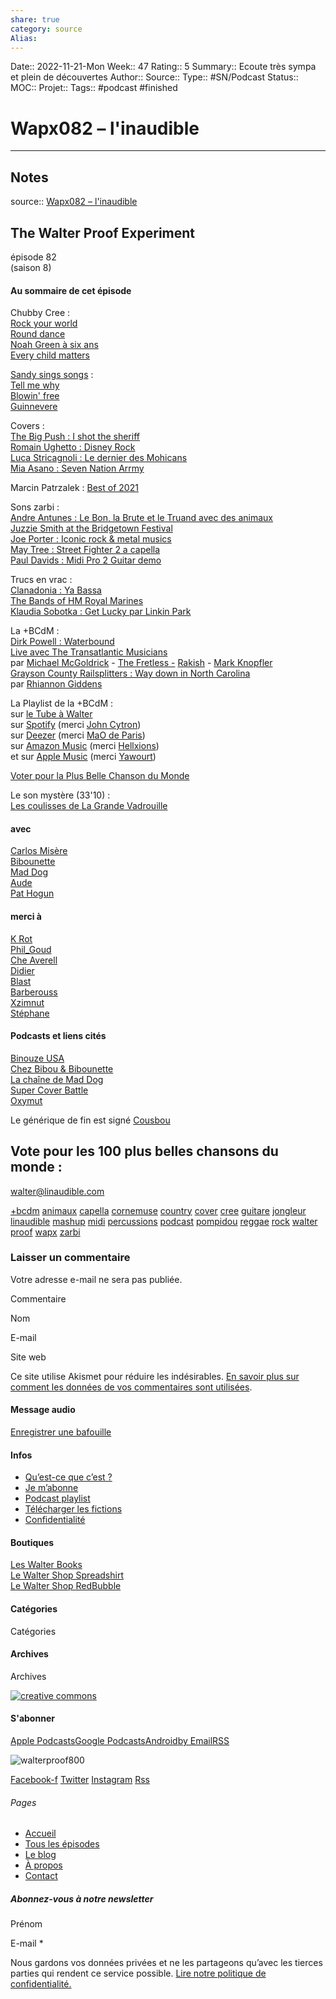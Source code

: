 ```yaml
---
share: true 
category: source
Alias:
---
```

Date:: 2022-11-21-Mon
Week:: 47
Rating:: 5
Summary::  Ecoute très sympa et plein de découvertes
Author::
Source:: 
Type:: #SN/Podcast 
Status:: 
MOC::
Projet:: 
Tags:: #podcast #finished 

# Wapx082 – l'inaudible


***

## Notes

source:: [Wapx082 – l'inaudible](https://www.linaudible.com/2022/06/25/wapx082/)

## The Walter Proof Experiment

épisode 82  
(saison 8)

#### Au sommaire de cet épisode

Chubby Cree :  
[Rock your world](https://www.youtube.com/watch?v=OsniojX1lds)  
[Round dance](https://www.youtube.com/watch?v=eVjb8bP2sWw)  
[Noah Green à six ans](https://www.youtube.com/watch?v=S_SuktQu9jU)  
[Every child matters](https://www.youtube.com/watch?v=o4RnYs15e4I)

[Sandy sings songs](https://www.youtube.com/c/sandysingssongs) :  
[Tell me why](https://www.youtube.com/watch?v=T3DL_HiEf2M)  
[Blowin' free](https://www.youtube.com/watch?v=J_g2Ttnjr30)  
[Guinnevere](https://www.youtube.com/watch?v=vaznd__5GHw)

Covers :  
[The Big Push : I shot the sheriff](https://www.youtube.com/watch?v=uSeCuR51rek)  
[Romain Ughetto : Disney Rock](https://www.youtube.com/watch?v=MlNgEsk12BE)  
[Luca Stricagnoli : Le dernier des Mohicans](https://www.youtube.com/watch?v=6Kbv1OpIpaA)  
[Mia Asano : Seven Nation Arrmy](https://www.tiktok.com/@miaasanomusic/video/7103638683244432686)

Marcin Patrzalek : [Best of 2021](https://www.youtube.com/watch?v=cEE4qGtYF3Y)

Sons zarbi :  
[Andre Antunes : Le Bon, la Brute et le Truand avec des animaux](https://www.youtube.com/watch?v=af1UnqxOSho)  
[Juzzie Smith at the Bridgetown Festival](https://www.youtube.com/watch?v=K7UQk-ea32Q)  
[Joe Porter : Iconic rock & metal musics](https://www.youtube.com/watch?v=OWoEMsKgzw0)  
[May Tree : Street Fighter 2 a capella](https://www.youtube.com/watch?v=giRY3ZSph2o)  
[Paul Davids : Midi Pro 2 Guitar demo](https://www.youtube.com/watch?v=4-BR1qBFcNQ)

Trucs en vrac :  
[Clanadonia : Ya Bassa](https://www.youtube.com/watch?v=fwWmcMz0ZVk)  
[The Bands of HM Royal Marines](https://www.youtube.com/watch?v=x9nmSJ3gesE)  
[Klaudia Sobotka : Get Lucky par Linkin Park](https://www.tiktok.com/@klaudia.sobotka/video/7103194508048862470)

La +BCdM :  
[Dirk Powell : Waterbound](https://www.youtube.com/watch?v=LgagVOgJjQc)  
[Live avec The Transatlantic Musicians](https://www.youtube.com/watch?v=1MAMu3LHIYA)  
par [Michael McGoldrick](https://www.youtube.com/watch?v=EjdxGq0_rNM) - [The Fretless -](https://www.youtube.com/watch?v=380I5IoX1Ho) [Rakish](https://www.youtube.com/watch?v=25MWv8YrlZU) - [Mark Knopfler](https://www.youtube.com/watch?v=1aEz1vmadFY)  
[Grayson County Railsplitters : Way down in North Carolina](https://www.youtube.com/watch?v=EB4UmknHRGI)  
par [Rhiannon Giddens](https://www.youtube.com/watch?v=ExVPmwAmGkY)

La Playlist de la +BCdM :  
sur [le Tube à Walter](https://www.youtube.com/watch?v=UnPMoAb4y8U&list=PL9D_fJIEP6l7UNYzHfksp0lgw6vxFP47h)  
sur [Spotify](https://play.spotify.com/user/johncytron/playlist/2swh0r0XsXsAc46UWh4rje?play=true&utm_source=open.spotify.com&utm_medium=open) (merci [John Cytron](https://play.spotify.com/user/johncytron))  
sur [Deezer](http://www.deezer.com/fr/playlist/3492312842) (merci [MaO de Paris](http://twitter.com/maodeparis))  
sur [Amazon Music](https://music.amazon.fr/user-playlists/f62d90039c064c6abb75daf310f501c7frfr?ref=dm_sh_1373-bad2-dmcp-81c6-852d4&musicTerritory=FR&marketplaceId=A13V1IB3VIYZZH) (merci [Hellxions](https://twitter.com/hellxions))  
et sur [Apple Music](https://music.apple.com/fr/playlist/bcdm/pl.u-GgA5xabFVY6V7) (merci [Yawourt](https://twitter.com/yawourt))

[Voter pour la Plus Belle Chanson du Monde](https://forms.gle/aQuf7sbsSWd1ieft5)

Le son mystère (33'10) :  
[Les coulisses de La Grande Vadrouille](https://twitter.com/inafr_officiel/status/1213744695064457216)

#### avec

[Carlos Misère](https://twitter.com/erlendurhusavik)  
[Bibounette](https://twitter.com/FannyNini13)  
[Mad Dog](https://twitter.com/mad_chien)  
[Aude](https://twitter.com/geckaude)  
[Pat Hogun](https://twitter.com/pat_hogun)  

#### merci à

[K Rot](https://twitter.com/k_rot)  
[Phil\_Goud](https://twitter.com/phil_goud)  
[Che Averell](https://twitter.com/cheaverell)  
[Didier](http://twitter.com/didtwit)  
[Blast](https://twitter.com/blastandco)  
[Barberouss](https://twitter.com/barberouss)  
[Xzimnut](https://twitter.com/xzimnut)  
[Stéphane](https://www.facebook.com/stephane.lefortier1/)  

#### Podcasts et liens cités

[Binouze USA](https://podcast.ausha.co/binouze-usa)  
[Chez Bibou & Bibounette](https://chezbibouetbibounette.lepodcast.fr/)  
[La chaîne de Mad Dog](https://www.youtube.com/c/Superbemaddog/)  
[Super Cover Battle](https://podcast.app/super-cover-battle-les-colons-par-le-correctif-metisse-e312156228/)  
[Oxymut](https://www.linaudible.com/show/oxymut/)

Le générique de fin est signé [Cousbou](https://pileup.lepodcast.fr/)

## Vote pour les 100 plus belles chansons du monde :

walter@linaudible.com

[+bcdm](https://www.linaudible.com/tag/bcdm/) [animaux](https://www.linaudible.com/tag/animaux/) [capella](https://www.linaudible.com/tag/capella/) [cornemuse](https://www.linaudible.com/tag/cornemuse/) [country](https://www.linaudible.com/tag/country/) [cover](https://www.linaudible.com/tag/cover/) [cree](https://www.linaudible.com/tag/cree/) [guitare](https://www.linaudible.com/tag/guitare/) [jongleur](https://www.linaudible.com/tag/jongleur/) [linaudible](https://www.linaudible.com/tag/linaudible/) [mashup](https://www.linaudible.com/tag/mashup/) [midi](https://www.linaudible.com/tag/midi/) [percussions](https://www.linaudible.com/tag/percussions/) [podcast](https://www.linaudible.com/tag/podcast/) [pompidou](https://www.linaudible.com/tag/pompidou/) [reggae](https://www.linaudible.com/tag/reggae/) [rock](https://www.linaudible.com/tag/rock/) [walter proof](https://www.linaudible.com/tag/walter-proof/) [wapx](https://www.linaudible.com/tag/wapx-2/) [zarbi](https://www.linaudible.com/tag/zarbi/)

### Laisser un commentaire

Votre adresse e-mail ne sera pas publiée.

Commentaire

Nom

E-mail

Site web

Ce site utilise Akismet pour réduire les indésirables. [En savoir plus sur comment les données de vos commentaires sont utilisées](https://akismet.com/privacy/).

#### Message audio

[Enregistrer une bafouille](#)

#### Infos

-   [Qu’est-ce que c’est ?](https://www.linaudible.com/quest-ce-que-cest/)
-   [Je m’abonne](https://www.linaudible.com/jemabonne/)
-   [Podcast playlist](https://www.linaudible.com/podcast-playlist/)
-   [Télécharger les fictions](https://www.linaudible.com/telecharger-les-fictions/)
-   [Confidentialité](https://www.linaudible.com/confidentialite/)

#### Boutiques

[Les Walter Books](https://www.lulu.com/spotlight/wproof)  
[Le Walter Shop Spreadshirt](https://waltershop.myspreadshop.fr/all?listModeOverride=DESIGN)  
[Le Walter Shop RedBubble](https://www.redbubble.com/fr/people/wproof/shop)

#### Catégories

Catégories

#### Archives

Archives

[![creative commons](https://www.linaudible.com/pix/logos/wwsh3/cc.jpg)](http://creativecommons.org/licenses/by-nc-nd/2.0/fr/ "creative commons")

#### S'abonner

[Apple Podcasts](https://newlocation.com/wproof.libsyn.com/rss?mt=2&ls=1 "Subscribe on Apple Podcasts")[Google Podcasts](https://www.google.com/podcasts?feed=aHR0cHM6Ly93d3cubGluYXVkaWJsZS5jb20vZmVlZC9wb2RjYXN0Lw "Subscribe on Google Podcasts")[Android](https://subscribeonandroid.com/www.linaudible.com/feed/podcast/ "Subscribe on Android")[by Email](https://subscribebyemail.com/www.linaudible.com/feed/podcast/ "Subscribe by Email")[RSS](https://www.linaudible.com/feed/podcast/ "Subscribe via RSS")

![walterproof800](https://www.linaudible.com/wp-content/elementor/thumbs/walterproof800-oefe61wp57pgpz7f6yj9p3jv92qobyjjvzj0vz4g5s.jpg "walterproof800")

[Facebook-f](https://www.facebook.com/walter.proof.1) [Twitter](https://twitter.com/wproof) [Instagram](https://www.instagram.com/wproof/) [Rss](https://wproof.libsyn.com/rss)

###### Pages

-   [Accueil](https://www.linaudible.com/)
-   [Tous les épisodes](https://www.linaudible.com/episodes/)
-   [Le blog](https://www.linaudible.com/category/actualites)
-   [À propos](https://www.linaudible.com/about-us/)
-   [Contact](https://www.linaudible.com/contact/)

##### Abonnez-vous à notre newsletter

Prénom

E-mail \*

Nous gardons vos données privées et ne les partageons qu’avec les tierces parties qui rendent ce service possible. [Lire notre politique de confidentialité.](https://www.linaudible.com/confidentialite/)
